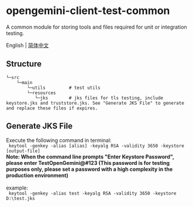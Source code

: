# opengemini-client-test-common
A common module for storing tools and files required for unit or integration testing.

English | [简体中文](README_CN.md)

## Structure
```
└─src
    └─main
        └─utils         # test utils
        └─resources
           └─jks        # jks files for tls testing, include keystore.jks and truststore.jks. See "Generate JKS File" to generate and replace these files if expires.
```

## Generate JKS File
Execute the following command in terminal: 
<br>
` keytool -genkey -alias [alias] -keyalg RSA -validity 3650 -keystore [output-file]`
<br>
**Note: When the command line prompts "Enter Keystore Password", please enter TestOpenGemini@#123 (This password is for testing purposes only, please set a password with a high complexity in the production environment)**
<br><br>
example:
<br>
` keytool -genkey -alias test -keyalg RSA -validity 3650 -keystore D:\test.jks`
